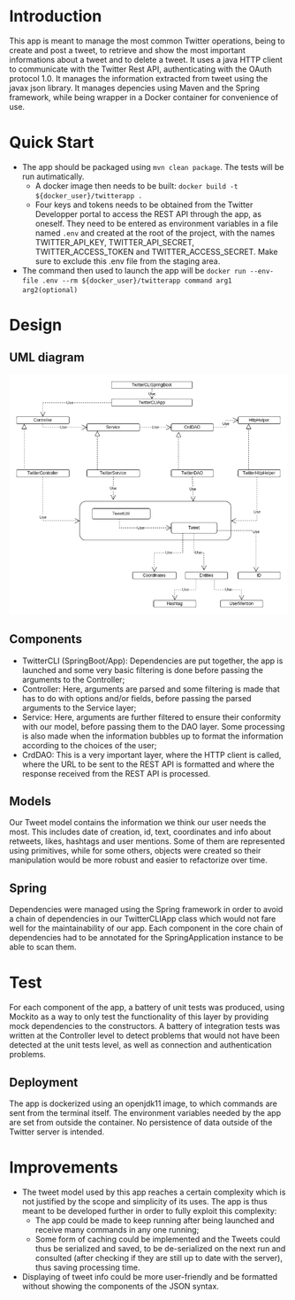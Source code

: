 # Introduction
This app is meant to manage the most common Twitter operations, being to create and post a tweet, to retrieve and show the most important informations about a tweet and to delete a tweet. It uses a java HTTP client to communicate with the Twitter Rest API, authenticating with the OAuth protocol 1.0. It manages the information extracted from tweet using the javax json library. It manages depencies using Maven and the Spring framework, while being wrapper in a Docker container for convenience of use.

# Quick Start
- The app should be packaged using `mvn clean package`. The tests will be run autimatically.
  - A docker image then needs to be built: `docker build -t ${docker_user}/twitterapp .`
  - Four keys and tokens needs to be obtained from the Twitter Developper portal to access the REST API through the app, as oneself. They need to be entered as environment variables in a file named `.env` and created at the root of the project, with the names TWITTER_API_KEY, TWITTER_API_SECRET, TWITTER_ACCESS_TOKEN and TWITTER_ACCESS_SECRET. Make sure to exclude this .env file from the staging area.
- The command then used to launch the app will be `docker run --env-file .env --rm ${docker_user}/twitterapp command arg1 arg2(optional)`

# Design
## UML diagram
![](assets/umlDiagram.drawio.png)

## Components
- TwitterCLI (SpringBoot/App): Dependencies are put together, the app is launched and some very basic filtering is done
before passing the arguments to the Controller;
- Controller: Here, arguments are parsed and some filtering is made that has to do with options and/or fields, 
  before passing the parsed arguments to the Service layer;
- Service: Here, arguments are further filtered to ensure their conformity with our model, before passing them to the
DAO layer. Some processing is also made when the information bubbles up to format the information according to the 
  choices of the user;
- CrdDAO: This is a very important layer, where the HTTP client is called, where the URL to be sent to the REST API is
formatted and where the response received from the REST API is processed.

## Models
Our Tweet model contains the information we think our user needs the most. This includes date of creation, id, text, 
coordinates and info about retweets, likes, hashtags and user mentions. Some of them are represented using primitives,
while for some others, objects were created so their manipulation would be more robust and easier to refactorize over
time.

## Spring
Dependencies were managed using the Spring framework in order to avoid a chain of dependencies in our TwitterCLIApp
class which would not fare well for the maintainability of our app. Each component in the core chain of dependencies had 
to be annotated for the SpringApplication instance to be able to scan them.

# Test
For each component of the app, a battery of unit tests was produced, using Mockito as a way to only test the 
functionality of this layer by providing mock dependencies to the constructors. A battery of integration tests was
written at the Controller level to detect problems that would not have been detected at the unit tests level, as well
as connection and authentication problems.

## Deployment
The app is dockerized using an openjdk11 image, to which commands are sent from the terminal itself. The environment
variables needed by the app are set from outside the container. No persistence of data outside of the Twitter server is
intended.

# Improvements
- The tweet model used by this app reaches a certain complexity which is not justified by the scope and simplicity of 
its uses. The app is thus meant to be developed further in order to fully exploit this complexity:
  - The app could be made to keep running after being launched and receive many commands in any one running;
  - Some form of caching could be implemented and the Tweets could thus be serialized and saved, to be de-serialized on
  the next run and consulted (after checking if they are still up to date with the server), thus saving processing time.
- Displaying of tweet info could be more user-friendly and be formatted without showing the components of the JSON 
syntax.